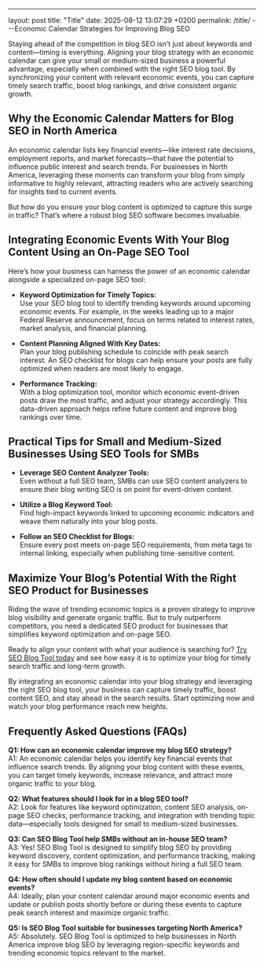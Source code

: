 ---
layout: post
title: "Title"
date: 2025-08-12 13:07:29 +0200
permalink: /title/
---Economic Calendar Strategies for Improving Blog SEO

Staying ahead of the competition in blog SEO isn’t just about keywords and content—timing is everything. Aligning your blog strategy with an economic calendar can give your small or medium-sized business a powerful advantage, especially when combined with the right SEO blog tool. By synchronizing your content with relevant economic events, you can capture timely search traffic, boost blog rankings, and drive consistent organic growth.

## Why the Economic Calendar Matters for Blog SEO in North America

An economic calendar lists key financial events—like interest rate decisions, employment reports, and market forecasts—that have the potential to influence public interest and search trends. For businesses in North America, leveraging these moments can transform your blog from simply informative to highly relevant, attracting readers who are actively searching for insights tied to current events.

But how do you ensure your blog content is optimized to capture this surge in traffic? That’s where a robust blog SEO software becomes invaluable.

## Integrating Economic Events With Your Blog Content Using an On-Page SEO Tool

Here’s how your business can harness the power of an economic calendar alongside a specialized on-page SEO tool:

- **Keyword Optimization for Timely Topics:**  
  Use your SEO blog tool to identify trending keywords around upcoming economic events. For example, in the weeks leading up to a major Federal Reserve announcement, focus on terms related to interest rates, market analysis, and financial planning.

- **Content Planning Aligned With Key Dates:**  
  Plan your blog publishing schedule to coincide with peak search interest. An SEO checklist for blogs can help ensure your posts are fully optimized when readers are most likely to engage.

- **Performance Tracking:**  
  With a blog optimization tool, monitor which economic event-driven posts draw the most traffic, and adjust your strategy accordingly. This data-driven approach helps refine future content and improve blog rankings over time.

## Practical Tips for Small and Medium-Sized Businesses Using SEO Tools for SMBs

- **Leverage SEO Content Analyzer Tools:**  
  Even without a full SEO team, SMBs can use SEO content analyzers to ensure their blog writing SEO is on point for event-driven content.

- **Utilize a Blog Keyword Tool:**  
  Find high-impact keywords linked to upcoming economic indicators and weave them naturally into your blog posts.

- **Follow an SEO Checklist for Blogs:**  
  Ensure every post meets on-page SEO requirements, from meta tags to internal linking, especially when publishing time-sensitive content.

## Maximize Your Blog’s Potential With the Right SEO Product for Businesses

Riding the wave of trending economic topics is a proven strategy to improve blog visibility and generate organic traffic. But to truly outperform competitors, you need a dedicated SEO product for businesses that simplifies keyword optimization and on-page SEO.

Ready to align your content with what your audience is searching for? [Try SEO Blog Tool today](https://seoblogtool.com/) and see how easy it is to optimize your blog for timely search traffic and long-term growth.

By integrating an economic calendar into your blog strategy and leveraging the right SEO blog tool, your business can capture timely traffic, boost content SEO, and stay ahead in the search results. Start optimizing now and watch your blog performance reach new heights.

## Frequently Asked Questions (FAQs)

**Q1: How can an economic calendar improve my blog SEO strategy?**  
A1: An economic calendar helps you identify key financial events that influence search trends. By aligning your blog content with these events, you can target timely keywords, increase relevance, and attract more organic traffic to your blog.

**Q2: What features should I look for in a blog SEO tool?**  
A2: Look for features like keyword optimization, content SEO analysis, on-page SEO checks, performance tracking, and integration with trending topic data—especially tools designed for small to medium-sized businesses.

**Q3: Can SEO Blog Tool help SMBs without an in-house SEO team?**  
A3: Yes! SEO Blog Tool is designed to simplify blog SEO by providing keyword discovery, content optimization, and performance tracking, making it easy for SMBs to improve blog rankings without hiring a full SEO team.

**Q4: How often should I update my blog content based on economic events?**  
A4: Ideally, plan your content calendar around major economic events and update or publish posts shortly before or during these events to capture peak search interest and maximize organic traffic.

**Q5: Is SEO Blog Tool suitable for businesses targeting North America?**  
A5: Absolutely. SEO Blog Tool is optimized to help businesses in North America improve blog SEO by leveraging region-specific keywords and trending economic topics relevant to the market.

<script type="application/ld+json">
{
  "@context": "https://schema.org",
  "@type": "BlogPosting",
  "headline": "Economic Calendar Strategies for Improving Blog SEO",
  "description": "Learn how aligning your blog content with an economic calendar and using SEO blog tools can improve your blog SEO, boost rankings, and drive organic traffic for small to medium-sized businesses in North America.",
  "author": {
    "@type": "Person",
    "name": "SEO Blog Tool"
  },
  "publisher": {
    "@type": "Person",
    "name": "SEO Blog Tool"
  },
  "mainEntityOfPage": {
    "@type": "WebPage",
    "@id": "https://seoblogtool.com/blog/economic-calendar-strategies"
  },
  "datePublished": "2024-06-01",
  "dateModified": "2024-06-01"
}
</script>

<script type="application/ld+json">
{
  "@context": "https://schema.org",
  "@type": "FAQPage",
  "mainEntity": [
    {
      "@type": "Question",
      "name": "How can an economic calendar improve my blog SEO strategy?",
      "acceptedAnswer": {
        "@type": "Answer",
        "text": "An economic calendar helps you identify key financial events that influence search trends. By aligning your blog content with these events, you can target timely keywords, increase relevance, and attract more organic traffic to your blog."
      }
    },
    {
      "@type": "Question",
      "name": "What features should I look for in a blog SEO tool?",
      "acceptedAnswer": {
        "@type": "Answer",
        "text": "Look for features like keyword optimization, content SEO analysis, on-page SEO checks, performance tracking, and integration with trending topic data—especially tools designed for small to medium-sized businesses."
      }
    },
    {
      "@type": "Question",
      "name": "Can SEO Blog Tool help SMBs without an in-house SEO team?",
      "acceptedAnswer": {
        "@type": "Answer",
        "text": "Yes! SEO Blog Tool is designed to simplify blog SEO by providing keyword discovery, content optimization, and performance tracking, making it easy for SMBs to improve blog rankings without hiring a full SEO team."
      }
    },
    {
      "@type": "Question",
      "name": "How often should I update my blog content based on economic events?",
      "acceptedAnswer": {
        "@type": "Answer",
        "text": "Ideally, plan your content calendar around major economic events and update or publish posts shortly before or during these events to capture peak search interest and maximize organic traffic."
      }
    },
    {
      "@type": "Question",
      "name": "Is SEO Blog Tool suitable for businesses targeting North America?",
      "acceptedAnswer": {
        "@type": "Answer",
        "text": "Absolutely. SEO Blog Tool is optimized to help businesses in North America improve blog SEO by leveraging region-specific keywords and trending economic topics relevant to the market."
      }
    }
  ]
}
</script>